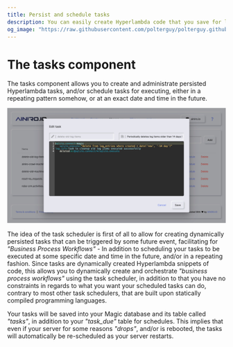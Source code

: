```yaml
---
title: Persist and schedule tasks
description: You can easily create Hyperlambda code that you save for later execution, for then to schedule your task to be executed in the future.
og_image: "https://raw.githubusercontent.com/polterguy/polterguy.github.io/master/images/scheduling-task.jpg"
---
```


# The tasks component

The tasks component allows you to create and administrate persisted Hyperlambda tasks, and/or schedule
tasks for executing, either in a repeating pattern somehow, or at an exact date and time in the future.

![Hyperlambda task scheduler](https://raw.githubusercontent.com/polterguy/polterguy.github.io/master/images/scheduling-task.jpg)

The idea of the task scheduler is first of all to allow for creating dynamically persisted tasks that can be triggered
by some future event, facilitating for _"Business Process Workflows"_ - In addition to scheduling your
tasks to be executed at some specific date and time in the future, and/or in a repeating fashion. Since tasks
are dynamically created Hyperlambda snippets of code, this allows you to dynamically create and orchestrate
_"business process workflows"_ using the task scheduler, in addition to that you have no constraints
in regards to what you want your scheduled tasks can do, contrary to most other task schedulers, that
are built upon statically compiled programming languages.

Your tasks will be saved into your Magic database and its table called _"tasks"_,
in addition to your _"task\_due"_ table for schedules. This implies that even if your server for some
reasons _"drops"_, and/or is rebooted, the tasks will automatically be re-scheduled as your server restarts.
